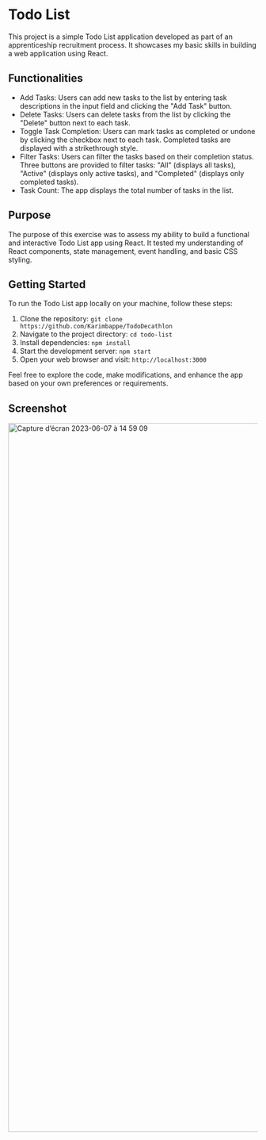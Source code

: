 <h1>Todo List</h1>

<p>This project is a simple Todo List application developed as part of an apprenticeship recruitment process. It showcases my basic skills in building a web application using React.</p>

<h2>Functionalities</h2>

<ul>
  <li>Add Tasks: Users can add new tasks to the list by entering task descriptions in the input field and clicking the "Add Task" button.</li>
  <li>Delete Tasks: Users can delete tasks from the list by clicking the "Delete" button next to each task.</li>
  <li>Toggle Task Completion: Users can mark tasks as completed or undone by clicking the checkbox next to each task. Completed tasks are displayed with a strikethrough style.</li>
  <li>Filter Tasks: Users can filter the tasks based on their completion status. Three buttons are provided to filter tasks: "All" (displays all tasks), "Active" (displays only active tasks), and "Completed" (displays only completed tasks).</li>
  <li>Task Count: The app displays the total number of tasks in the list.</li>
</ul>

<h2>Purpose</h2>

<p>The purpose of this exercise was to assess my ability to build a functional and interactive Todo List app using React. It tested my understanding of React components, state management, event handling, and basic CSS styling.</p>

<h2>Getting Started</h2>

<p>To run the Todo List app locally on your machine, follow these steps:</p>

<ol>
  <li>Clone the repository: <code>git clone https://github.com/Karimbappe/TodoDecathlon</code></li>
  <li>Navigate to the project directory: <code>cd todo-list</code></li>
  <li>Install dependencies: <code>npm install</code></li>
  <li>Start the development server: <code>npm start</code></li>
  <li>Open your web browser and visit: <code>http://localhost:3000</code></li>
</ol>

<p>Feel free to explore the code, make modifications, and enhance the app based on your own preferences or requirements.</p>

<h2>Screenshot</h2>

<img width="1430" alt="Capture d’écran 2023-06-07 à 14 59 09" src="https://github.com/Karimbappe/TodoDecathlon/assets/78148549/6d297667-da3d-438f-a55e-55ac51b948a8">


